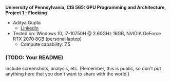 **University of Pennsylvania, CIS 565: GPU Programming and Architecture,
Project 1 - Flocking**

* Aditya Gupta
  * [LinkedIn](https://www.linkedin.com/in/aditya-gupta1/)
* Tested on: Windows 10, i7-10750H @ 2.60GHz 16GB, NVIDIA GeForce RTX 2070 8GB (personal laptop)
  * Compute capability: 7.5

### (TODO: Your README)

Include screenshots, analysis, etc. (Remember, this is public, so don't put
anything here that you don't want to share with the world.)
